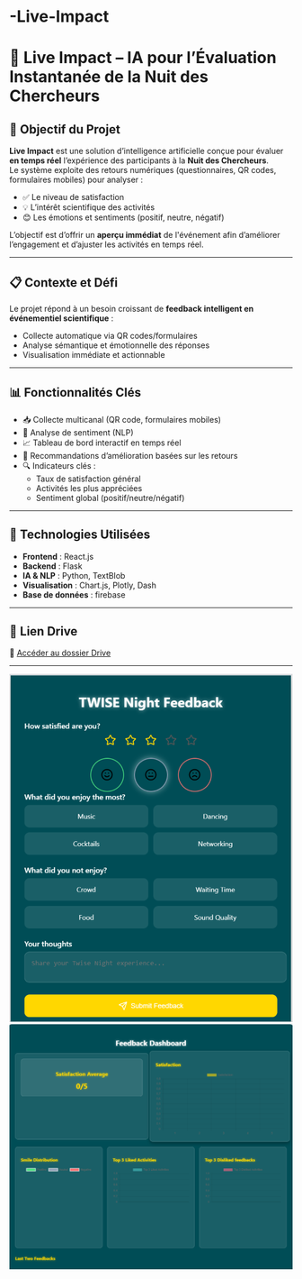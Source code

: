 # -Live-Impact
# 🎯 Live Impact – IA pour l’Évaluation Instantanée de la Nuit des Chercheurs

## 🧠 Objectif du Projet

**Live Impact** est une solution d’intelligence artificielle conçue pour évaluer **en temps réel** l’expérience des participants à la **Nuit des Chercheurs**.  
Le système exploite des retours numériques (questionnaires, QR codes, formulaires mobiles) pour analyser :

- ✅ Le niveau de satisfaction  
- 💡 L’intérêt scientifique des activités  
- 😊 Les émotions et sentiments (positif, neutre, négatif)

L’objectif est d’offrir un **aperçu immédiat** de l'événement afin d’améliorer l’engagement et d’ajuster les activités en temps réel.

---

## 📋 Contexte et Défi

Le projet répond à un besoin croissant de **feedback intelligent en événementiel scientifique** :  
- Collecte automatique via QR codes/formulaires  
- Analyse sémantique et émotionnelle des réponses  
- Visualisation immédiate et actionnable

---

## 📊 Fonctionnalités Clés

- 📥 Collecte multicanal (QR code, formulaires mobiles)
- 🧠 Analyse de sentiment (NLP)
- 📈 Tableau de bord interactif en temps réel
- 💬 Recommandations d’amélioration basées sur les retours
- 🔍 Indicateurs clés :
  - Taux de satisfaction général
  - Activités les plus appréciées
  - Sentiment global (positif/neutre/négatif)

---

## 🧰 Technologies Utilisées

- **Frontend** : React.js  
- **Backend** : Flask  
- **IA & NLP** : Python, TextBlob 
- **Visualisation** : Chart.js, Plotly, Dash  
- **Base de données** : firebase

---

## 📁 Lien Drive 

📎 [Accéder au dossier Drive](https://drive.google.com/drive/folders/1JSurqnRx9FtPJ8pue6NoWW9nG4J53jvf)

---
![formulaire](formul.png)
![Dashboared](./dash.png)
